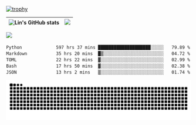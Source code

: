 [![trophy](https://github-profile-trophy.vercel.app/?username=ocss884&column=7)](https://github.com/ocss884)

| ![Lin's GitHub stats](https://github-readme-stats.vercel.app/api?username=ocss884&show_icons=true&hide_border=True&count_private=true) | ![](https://github-readme-streak-stats.herokuapp.com?user=ocss884&hide_border=true&date_format=M%20j%5B%2C%20Y%5D&ring=7EDDCF&fire=7EDDCF") |
| ------------------------------------------------------------ | ------------------------------------------------------------ |

![](https://komarev.com/ghpvc/?username=ocss884&color=brightgreen)

<!--START_SECTION:waka-->

```txt
Python             597 hrs 37 mins ████████████████████░░░░░   79.89 %
Markdown           35 hrs 20 mins  █▒░░░░░░░░░░░░░░░░░░░░░░░   04.72 %
TOML               22 hrs 22 mins  ▓░░░░░░░░░░░░░░░░░░░░░░░░   02.99 %
Bash               17 hrs 50 mins  ▓░░░░░░░░░░░░░░░░░░░░░░░░   02.38 %
JSON               13 hrs 2 mins   ▒░░░░░░░░░░░░░░░░░░░░░░░░   01.74 %
```

<!--END_SECTION:waka-->

<p align="center">
   <img src="https://github.com/ocss884/ocss884/blob/output/github-snake.svg" alt="snake">
</p>
